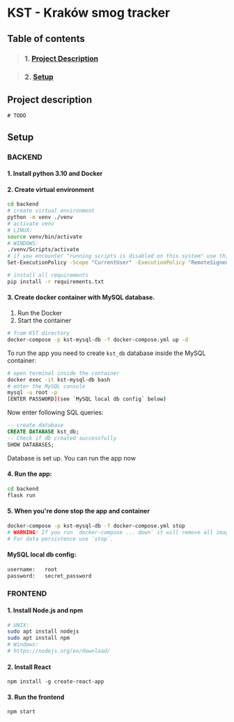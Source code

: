 # KST - Kraków smog tracker

## Table of contents  

> ### 1. [Project Description](#project-description)

> ### 2. [Setup](#setup)  

## Project description
```
# TODO
```

## Setup
### BACKEND
#### 1. Install python 3.10 and Docker
#### 2. Create virtual environment
```bash
cd backend
# create virtual environment
python -m venv ./venv
# activate venv
# LINUX:
source venv/bin/activate
# WINDOWS:
./venv/Scripts/activate
# if you encounter "running scripts is disabled on this system" use this command and then ./venv/...
Set-ExecutionPolicy -Scope "CurrentUser" -ExecutionPolicy "RemoteSigned"

# install all requirements
pip install -r requirements.txt
```
#### 3. Create docker container with MySQL database.
1. Run the Docker
2. Start the container
```bash
# from KST directory
docker-compose -p kst-mysql-db -f docker-compose.yml up -d
```
To run the app you need to create `kst_db` database inside the MySQL container:
```bash
# open terminal inside the container
docker exec -it kst-mysql-db bash
# enter the MySQL console
mysql -u root -p
[ENTER PASSWORD](see `MySQL local db config` below)
```
Now enter following SQL queries:
```sql
-- create database
CREATE DATABASE kst_db;
-- Check if db created successfully
SHOW DATABASES;
```
Database is set up. You can run the app now
#### 4. Run the app:
````bash
cd backend
flask run
````
#### 5. When you're done stop the app and container
```bash
docker-compose -p kst-mysql-db -f docker-compose.yml stop
# WARNING! If you run `docker-compose ... down` it will remove all images, networks, volumes etc.
# For data persistence use `stop`.
```

#### MySQL local db config:
```bash
username:   root
password:   secret_password
```

### FRONTEND
#### 1. Install Node.js and npm
```bash
# UNIX: 
sudo apt install nodejs
sudo apt install npm
# Windows:
# https://nodejs.org/en/download/
```
#### 2. Install React
```
npm install -g create-react-app  
```
#### 3. Run the frontend
```bash
npm start
```


[//]: # (# DB SETUP - tests)

[//]: # ()
[//]: # (```sql)

[//]: # ()
[//]: # (CREATE DATABASE kst_db;)

[//]: # ()
[//]: # (USE kst_db;)

[//]: # ()
[//]: # ()
[//]: # (-- create test table )

[//]: # ()
[//]: # (CREATE TABLE People &#40;)

[//]: # ()
[//]: # (    PersonID int,)

[//]: # ()
[//]: # (    FirstName varchar&#40;255&#41;,)

[//]: # ()
[//]: # (    LastName varchar&#40;255&#41;,)

[//]: # ()
[//]: # (    Address varchar&#40;255&#41;,)

[//]: # ()
[//]: # (    City varchar&#40;255&#41;)

[//]: # ()
[//]: # (&#41;;)

[//]: # ()
[//]: # ()
[//]: # (-- insert sample data )

[//]: # ()
[//]: # (INSERT INTO People VALUES )

[//]: # ()
[//]: # (                       &#40;1, "John", "Doe", "213 Warsaw", "Warsaw"&#41;;)

[//]: # ()
[//]: # (```)

[//]: # ()
[//]: # ()
[//]: # (# CREATE TABLES FROM app.py)

[//]: # ()
[//]: # (```python)

[//]: # ()
[//]: # (cd backend)

[//]: # ()
[//]: # (python)

[//]: # ()
[//]: # (from app import app, db)

[//]: # ()
[//]: # (with app.app_context&#40;&#41;:)

[//]: # ()
[//]: # (    db.create_all&#40;&#41;)

[//]: # ()
[//]: # (# now all tables created in the app.py will be created in the database as tables)

[//]: # ()
[//]: # (```)

[//]: # ()
[//]: # ()
[//]: # ()
[//]: # ()
[//]: # (## POWERSHELL ACTIVATE VENV:)

[//]: # ()
[//]: # (```)

[//]: # ()
[//]: # (cd backend)

[//]: # ()
[//]: # (Set-ExecutionPolicy Unrestricted -Scope Process  )

[//]: # ()
[//]: # (./venv/Scripts/activate)

[//]: # ()
[//]: # (```)